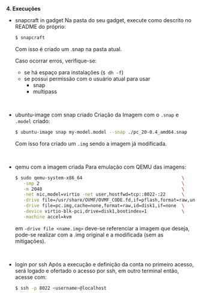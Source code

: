**4. Execuções**
   * snapcraft in gadget
     Na pasta do seu gadget, execute como descrito no README do próprio:
     ~~~bash
     $ snapcraft 
     ~~~ 
     Com isso é criado um .snap na pasta atual.

     Caso ocorrar erros, verifique-se:
      - se há espaço para instalações (`$ dh -f`)
      - se possui permissão com o usuário atual para usar
        - snap
        - multipass
<br/>

   * ubuntu-image com snap criado
    Criação da Imagem com o `.snap` e `.model` criado:
      ``` bash
      $ ubuntu-image snap my-model.model --snap ./pc_20-0.4_amd64.snap
      ``` 
      Com isso fora criado um `.img` sendo a imagem já modificada.
<br/>

   * qemu com a imagem criada
    Para emulação com QEMU das imagens:
      ``` bash
      $ sudo qemu-system-x86_64                                     \
         -smp 2                                                     \
         -m 2048                                                    \
         -net nic,model=virtio -net user,hostfwd=tcp::8022-:22      \
         -drive file=/usr/share/OVMF/OVMF_CODE.fd,if=pflash,format=raw,unit=0,readonly=on \
         -drive file=pc.img,cache=none,format=raw,id=disk1,if=none  \
         -device virtio-blk-pci,drive=disk1,bootindex=1             \
         -machine accel=kvm 
      ``` 
      em `-drive file <name.img>` deve-se referenciar a imagem que deseja, pode-se realizar com a .img original e a modificada (sem as mitigações).
<br/>

   * login por ssh
    Após a execução e definição da conta no primeiro acesso, será logado e ofertado o acesso por ssh, em outro terminal então, acesse com:
   
      ```bash
      $ ssh -p 8022 <username>@localhost
      ```
  